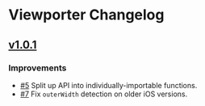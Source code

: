 # Viewporter Changelog

## [v1.0.1](https://github.com/macropodhq/viewporter/releases/tag/v1.0.0)

### Improvements

* [#5](https://github.com/macropodhq/viewporter/pull/5) Split up API into individually-importable functions.
* [#7](https://github.com/macropodhq/viewporter/pull/7) Fix `outerWidth` detection on older iOS versions.
